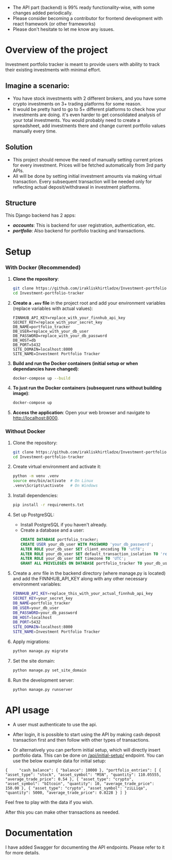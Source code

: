 - The API part (backend) is 99% ready functionality-wise, with some changes added periodically.
- Please consider becoming a contributor for frontend development with react framework (or other frameworks)
- Please don't hesitate to let me know any issues.

# Overview of the project
Investment portfolio tracker is meant to provide users with ability to track their existing investments with minimal effort.

## Imagine a scenario:
- You have stock investments with 2 different brokers, and you have some crypto investments on 3+ trading platforms for some reason.
- It would be pretty hard to go to 5+ different platforms to check how your investments are doing. it's even harder to get consolidated analysis of your total investments.
You would probably need to create a spreadsheet, add investments there and change current portfolio values manually every time.
## Solution
- This project should remove the need of manually setting current prices for every investment. Prices will be fetched automatically from 3rd party APIs.
- All will be done by setting initial investment amounts via making virtual transaction.
Every subsequent transaction will be needed only for reflecting actual deposit/withdrawal in investment platforms.

## Structure
This Django backend has 2 apps:
- _**accounts**_: This is backend for user registration, authentication, etc.
- _**portfolio**_: Also backend for portfolio tracking and transactions.


# Setup

### With Docker (Recommended)

1. **Clone the repository**:
    ```sh
    git clone https://github.com/irakliskhirtladze/Investment-portfolio-tracker.git
    cd Investment-portfolio-tracker
    ```

2. **Create a `.env` file** in the project root and add your environment variables (replace variables with actual values):
    ```env
    FINNHUB_API_KEY=replace_with_your_finnhub_api_key
    SECRET_KEY=replace_with_your_secret_key
    DB_NAME=portfolio_tracker
    DB_USER=replace_with_your_db_user
    DB_PASSWORD=replace_with_your_db_password
    DB_HOST=db
    DB_PORT=5432
    SITE_DOMAIN=localhost:8000
    SITE_NAME=Investment Portfolio Tracker
    ```

3. **Build and run the Docker containers (initial setup or when dependancies have changed)**:
    ```sh
    docker-compose up --build
    ```

4. **To just run the Docker containers (subsequent runs without building image)**:
    ```sh
    docker-compose up
    ```

5. **Access the application**:
    Open your web browser and navigate to [http://localhost:8000](http://localhost:8000).
    

### Without Docker 

1. Clone the repository:
   ```sh
   git clone https://github.com/irakliskhirtladze/Investment-portfolio-tracker.git
   cd Investment-portfolio-tracker
   ```

2. Create virtual environment and activate it:
    ```sh
    python -m venv .venv
    source env/bin/activate  # On Linux
    .venv\Scripts\activate   # On Windows
    ```

3. Install dependencies:
    ```sh
    pip install -r requirements.txt
    ```

4. Set up PostgreSQL:
    - Install PostgreSQL if you haven't already.
    - Create a database and a user:
      ```sql
      CREATE DATABASE portfolio_tracker;
      CREATE USER your_db_user WITH PASSWORD 'your_db_password';
      ALTER ROLE your_db_user SET client_encoding TO 'utf8';
      ALTER ROLE your_db_user SET default_transaction_isolation TO 'read committed';
      ALTER ROLE your_db_user SET timezone TO 'UTC';
      GRANT ALL PRIVILEGES ON DATABASE portfolio_tracker TO your_db_user;
      ```

5. Create a .env file in the backend directory (where manage.py is located) and add the FINNHUB_API_KEY along with any other necessary environment variables:
    ```sh
    FINNHUB_API_KEY=replace_this_with_your_actual_finnhub_api_key
    SECRET_KEY=your_secret_key
    DB_NAME=portfolio_tracker
    DB_USER=your_db_user
    DB_PASSWORD=your_db_password
    DB_HOST=localhost
    DB_PORT=5432
    SITE_DOMAIN=localhost:8000
    SITE_NAME=Investment Portfolio Tracker
    ```

6. Apply migrations:
    ```sh
    python manage.py migrate
    ```

7. Set the site domain:

   ```sh
   python manage.py set_site_domain
   ```

8. Run the development server:
    ```sh
    python manage.py runserver
    ```



# API usage
- A user must authenticate to use the api.

- After login, it is possible to start using the API by making cash deposit transaction first and then follow with other types 
of transactions.

- Or alternatively you can perform initial setup, which will directly insert portfolio data.
This can be done on [/api/initial-setup/]() endpoint. You can use the below example data for initial setup:

`
{    
    "cash_balance": {
        "balance": 10000
    },
    "portfolio_entries": [
        {
            "asset_type": "stock",
            "asset_symbol": "MSN",
            "quantity": 110.05555,
            "average_trade_price": 0.54
        },
        {
            "asset_type": "crypto",
            "asset_symbol": "bItcoin",
            "quantity": 10,
            "average_trade_price": 150.00
        },
        {
            "asset_type": "crypto",
            "asset_symbol": "ziLLiqa",
            "quantity": 5000,
            "average_trade_price": 0.0228
        }
    ]
}
`

Feel free to play with the data if you wish.

After this you can make other transactions as needed.

# Documentation
I have added Swagger for documenting the API endpoints. Please refer to it for more details.